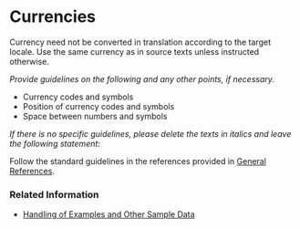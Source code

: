 # Currencies

Currency need not be converted in translation according to the target locale. Use the same currency as in source texts unless instructed otherwise.

*Provide guidelines on the following and any other points, if necessary.*

* Currency codes and symbols
* Position of currency codes and symbols
* Space between numbers and symbols

*If there is no specific guidelines, please delete the texts in italics and leave the following statement:*

Follow the standard guidelines in the references provided in [General References](../00_general_references.md). 

### Related Information

* [Handling of Examples and Other Sample Data](../grammar_and_mechanics/handling_of_examples_and_other_sample_data.md)
